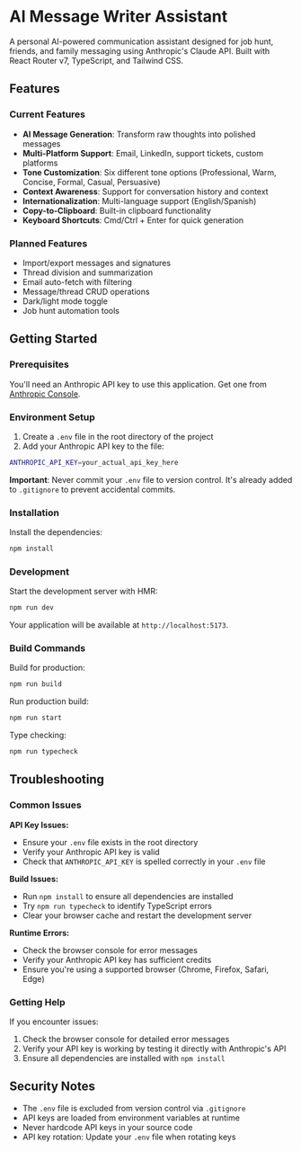 # AI Message Writer Assistant

A personal AI-powered communication assistant designed for job hunt, friends, and family messaging using Anthropic's Claude API. Built with React Router v7, TypeScript, and Tailwind CSS.

## Features

### Current Features
- **AI Message Generation**: Transform raw thoughts into polished messages
- **Multi-Platform Support**: Email, LinkedIn, support tickets, custom platforms
- **Tone Customization**: Six different tone options (Professional, Warm, Concise, Formal, Casual, Persuasive)
- **Context Awareness**: Support for conversation history and context
- **Internationalization**: Multi-language support (English/Spanish)
- **Copy-to-Clipboard**: Built-in clipboard functionality
- **Keyboard Shortcuts**: Cmd/Ctrl + Enter for quick generation

### Planned Features
- Import/export messages and signatures
- Thread division and summarization
- Email auto-fetch with filtering
- Message/thread CRUD operations
- Dark/light mode toggle
- Job hunt automation tools

## Getting Started

### Prerequisites

You'll need an Anthropic API key to use this application. Get one from [Anthropic Console](https://console.anthropic.com/).

### Environment Setup

1. Create a `.env` file in the root directory of the project
2. Add your Anthropic API key to the file:

```bash
ANTHROPIC_API_KEY=your_actual_api_key_here
```

**Important**: Never commit your `.env` file to version control. It's already added to `.gitignore` to prevent accidental commits.

### Installation

Install the dependencies:

```bash
npm install
```

### Development

Start the development server with HMR:

```bash
npm run dev
```

Your application will be available at `http://localhost:5173`.

### Build Commands

Build for production:
```bash
npm run build
```

Run production build:
```bash
npm run start
```

Type checking:
```bash
npm run typecheck
```

## Troubleshooting

### Common Issues

**API Key Issues:**
- Ensure your `.env` file exists in the root directory
- Verify your Anthropic API key is valid
- Check that `ANTHROPIC_API_KEY` is spelled correctly in your `.env` file

**Build Issues:**
- Run `npm install` to ensure all dependencies are installed
- Try `npm run typecheck` to identify TypeScript errors
- Clear your browser cache and restart the development server

**Runtime Errors:**
- Check the browser console for error messages
- Verify your Anthropic API key has sufficient credits
- Ensure you're using a supported browser (Chrome, Firefox, Safari, Edge)

### Getting Help

If you encounter issues:
1. Check the browser console for detailed error messages
2. Verify your API key is working by testing it directly with Anthropic's API
3. Ensure all dependencies are installed with `npm install`

## Security Notes

- The `.env` file is excluded from version control via `.gitignore`
- API keys are loaded from environment variables at runtime
- Never hardcode API keys in your source code
- API key rotation: Update your `.env` file when rotating keys
